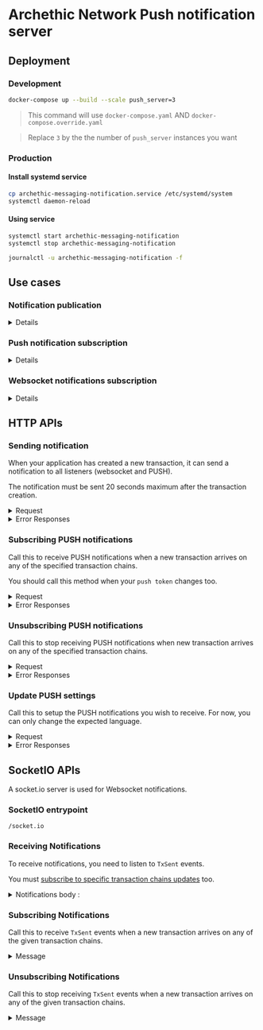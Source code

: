 # Archethic Network Push notification server
## Deployment
### Development

```sh
docker-compose up --build --scale push_server=3
```

> This command will use `docker-compose.yaml` AND `docker-compose.override.yaml`

> Replace `3` by the the number of `push_server` instances you want


### Production

#### Install systemd service

```sh
cp archethic-messaging-notification.service /etc/systemd/system
systemctl daemon-reload
```

#### Using service

```sh
systemctl start archethic-messaging-notification
systemctl stop archethic-messaging-notification

journalctl -u archethic-messaging-notification -f
```

## Use cases
### Notification publication
<details>

```mermaid
sequenceDiagram
    autonumber
    
    participant Mobile as 📱 ArchethicWallet
    participant Node as Nodes
    participant Redis as Redis
    participant Firebase as Firebase Cloud Messaging

    Mobile->>Node: Notification send request
    Node->>Node: Request validation
    Node->>Redis: Websocket notification
    Node-->>Redis: Read push tokens
    Node->>Firebase: Push notif
```
</details>


### Push notification subscription
<details>

```mermaid
sequenceDiagram
    autonumber

    participant Mobile as 📱 ArchethicWallet
    participant Node as Nodes
    participant Redis as Redis
    participant Firebase as Firebase Cloud Messaging

    Mobile->>Firebase: Get Push notif token
    Mobile->>Node: Save prefered language
    Node->>Redis: Save settings for Push token
    Mobile->>Node: Subscribe Push notifications for a TxChain
    Node->>Redis: Add push token to TxChain listeners

    Note over Mobile,Firebase: A TxSent event is received

    Firebase->>Mobile: Push notification

```
</details>


### Websocket notifications subscription
<details>

```mermaid
sequenceDiagram
    autonumber

    participant Mobile as 📱 ArchethicWallet
    participant Node as Nodes
    participant Redis as Redis
    participant Firebase as Firebase Cloud Messaging

    Mobile->>Node: Subscribe to TxSent events on a TxChain
    Node->>Redis: Add mobile to TxChain room

    Note over Mobile,Firebase: A TxSent event is received

    Redis-->>Node: TxSent event
    Node->>Mobile: TxSent event
```
</details>


## HTTP APIs


### Sending notification

When your application has created a new transaction, it can send a notification to all listeners (websocket and PUSH).

The notification must be sent 20 seconds maximum after the transaction creation.


<details>
<summary>Request</summary>

```POST /transactionSent```

```typescript
{
    // Genesis addresses of the updated transaction chains
    txChainGenesisAddress: string
    // Addresses of the new transaction
    txAddress: string
    // PUSH notification payload. Indexed by language.
    pushNotification: Map<string, PushNotification>
    // Signature of the concatenation of `txAddress` and 
    // `txChainGenesisAddress`. 
    // Signature is made with the private key used 
    // to sign the previous transaction.
    payloadSignature: string
}
```


```typescript
PushNotification = {
    title: string
    body: string
}
```

#### Example

```json
{
    "txChainGenesisAddress": "0000f5024b5290588d56e9b5600d517a7f9595af3a65f2e742e3757196f57fb4ad17",
    "txAddress": "0000b0e59c13138a7a3ad64e73857b600043bd71a5dc90420c14e28c57722185c282",
    "payloadSignature": "...",
    "pushNotification": {
        "en": {
            "title": "New message",
            "body": "Bob sent you a message."
        },
        "fr": {
            "title": "Nouveau message",
            "body": "Bob vous a envoyé un message."
        }
    }
}

```
</details>


<details>
<summary>Error Responses</summary>

```json
{
    "error": "A reason"
}
```

</details>


### Subscribing PUSH notifications

Call this to receive PUSH notifications when a new transaction arrives on any of the specified transaction chains.

You should call this method when your `push token` changes too.

<details>
<summary>Request</summary>

```POST /subscribePush```

Body:
```typescript
{
    // Your application's installation FCM token
    pushToken: string,
    // Genesis addresses of the transaction chains to listen
    txChainGenesisAddresses: Array<string>
}
```
</details>


<details>
<summary>Error Responses</summary>


```json
{
    "error": "A reason"
}
```
</details>

### Unsubscribing PUSH notifications

Call this to stop receiving PUSH notifications when new transaction arrives on any of the specified transaction chains.

<details>
<summary>Request</summary>

```POST /unsubscribePush```

Body
```typescript
{
    // Your application's installation FCM token
    pushToken: string,
    // Genesis addresses of the transaction chains to listen
    txChainGenesisAddresses: Array<string>
}
```
</details>


<details>
<summary>Error Responses</summary>

```json
{
    "error": "A reason"
}
```

</details>


### Update PUSH settings

Call this to setup the PUSH notifications you wish to receive. For now, you can only change the expected language.

<details>
<summary>Request</summary>

```PUT /pushSettings```

Body
```typescript
{
    // Your FCM token
    pushToken: string,
    // The expected locale
    locale: string,
}
```
</details>


<details>
<summary>Error Responses</summary>

```json
{
    "error": "A reason"
}
```
</details>

## SocketIO APIs

A socket.io server is used for Websocket notifications. 

### SocketIO entrypoint

```
/socket.io
```

### Receiving Notifications

To receive notifications, you need to listen to `TxSent` events.

You must [subscribe to specific transaction chains updates](#subscribing_notifications) too.


<details>
<summary>Notifications body :</summary>

```typescript
{
    // Genesis addresses of the updated transaction chains
    txChainGenesisAddress: string
    // Addresses of the new transaction
    txAddress: string
    // PUSH notification payload. Indexed by language.
    pushNotification: Map<string, PushNotification>
    // Signature of the concatenation of `txAddress` and 
    // `txChainGenesisAddress`. 
    // Signature is made with the private key used 
    // to sign the previous transaction.
    payloadSignature: string
}
```

```typescript
PushNotification = {
    title: string
    body: string
}
```
</details>

### Subscribing Notifications

Call this to receive `TxSent` events when a new transaction arrives on any of the given transaction chains.

<details>
<summary>Message</summary>

Name
```subscribe```

Body:
```typescript
{
    // Genesis addresses of the transaction chains to listen
    txChainGenesisAddresses: Array<string>
}
```
</details>

### Unsubscribing Notifications

Call this to stop receiving `TxSent` events when a new transaction arrives on any of the given transaction chains.

<details>
<summary>Message</summary>

Name
```unsubscribe```

Body:
```typescript
{
    // Genesis addresses of the transaction chains to listen
    txChainGenesisAddresses: Array<string>
}
```
</details>
